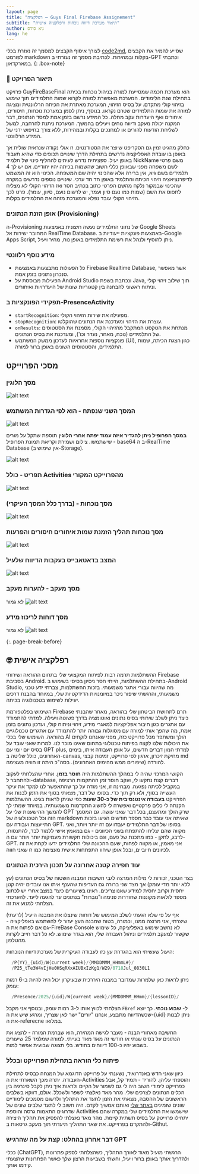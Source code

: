 ```yaml
---
layout: page
title: "רפלקציה — Guys Final Firebase Assignement"
subtitle: "תיאור מערכת דיווח נוכחות ורפלקציה אישית"
author: גיא סידס
lang: he
---
```



לצורך איסוף הקבצים למסמך זה נעזרת בכלי [code2md](https://code2md.pages.dev/), שסייע להמיר את הקבצים לפורמט markdown בקלות ובמהירות. לכתיבת מסמך זה נעזרתי ב-GPT וכתבתי במארקדאון. 
{: .box-note}



### 📜 תיאור הפרויקט
פרויקט GuyFireBaseFinal הוא מערכת חכמה שמסייעת למורה בניהול נוכחות בכיתה בתחילת שנת הלימודים. המערכת מאפשרת למורה לקרוא שמות התלמידים תוך שימוש בזיהוי קולי מתקדם. על בסיס הזיהוי, המערכת מאתרת את הכיתה הרלוונטית ומציגה למורה את שמות התלמידים שטרם נקראו. בנוסף, ניתן לסמן במערכת נוכחות, חיסורים, איחורים ואף היעדרות עקב מחלה. כל המידע נרשם בזמן אמת למסד הנתונים, דבר המקנה יכולת מעקב ודיווח נוחים ויעילים בהמשך. המערכת ניתנת להרחבה, למשל לשליחת הודעות להורים או למחנכים בקלות ובמהירות, ללא צורך בחיפוש ידני של המידע הרלוונטי.

כחלק מהגיט זמין גם הסקריפט שיוצר את הסטודנטים. זו אולי נקודה שנראית שולית אך באופן בו עובדת האפליקציה נדרשים בתחילת הדרך שינויים תכופים כדי שהיא תעבוד באופן יעיל. ספציתית נדרש לעיתים להחליף כינוי של תלמיד NickName משם פרטי לשם משפחה מפני שבאופן כללי חשוב שהשמות בכיתה יהיו יחודיים. אם יש לך 4 תלמידים בשם גיא, אין ברירה אלא שהכינוי יהיה שם המשפחה. הכינוי הוא זה המשמש לדיפרנציאציה וזיהוי הכיתה והתלמיד באופן חד חד ערכי. שינויים נוספים נדרשים במקרה שהכינוי שבמקור נלקח מהשם הפרטי כתוב בכתיב חסר ואז הזיהוי הקולי לא מצליח לתפוס את השם (שמות כמו נעם סיון ועמר, יש לרשום נועם, סיוון, עומר). פרט לכך הזיהוי הקולי עובד נפלא והמערכת מזהה את התלמידים בקלות. 

### אופן הזנת הנתונים (Provisioning)
ה-Provisioning של נתוני התלמידים נעשה חיצונית באמצעות Google Sheets המחובר ישירות אל RealTime Database. באמצעות פונקציות ייעודיות ב-Google Apps Script, ניתן להוסיף ולנהל את רשימת התלמידים באופן נוח, מהיר ויעיל.

### מידע נוסף רלוונטי
- כל הפעולות מתבצעות באמצעות Firebase Realtime Database, אשר מאפשר סנכרון נתונים בזמן אמת.
- הפעילות מבוססת על Android Studio ונכתבת בשפת Java, תוך שילוב זיהוי קולי וניתוח ראשוני להבחנה בין קטגוריות שונות של היעדרויות ואיחורים.

### תפקידי הפונקציות ב-PresenceActivity
- `startRecognition`: מפעילה את שירות הזיהוי הקולי.
- `stopRecognition`: עוצרת את הזיהוי ומעדכנת את הנתונים שהוקלטו.
- `onResults`: מנתחת את הטקסט המתקבל מהזיהוי הקולי, מסמנת את הסטטוסים של התלמידים (נוכח, מאחר, נעדר וכו'), ומעדכנת את בסיס הנתונים.
- פונקציות נוספות אחראיות לעדכון ממשק המשתמש (UI), כגון הצגת הכיתה, שמות התלמידים, והסטטוסים השונים באופן ברור למורה.


## מסכי הפרוייקט

### מסך הלוגין
![alt text](image-1.png)

### המסך השני שנפתח - הוא לפי הגדרות המשתמש
![alt text](image-2.png)

**במסך הפרופיל ניתן להגדיר איזה עמוד יפתח אחרי הלוגין**
תוספת שתקל על מורים שישתמשו. 
צילום ושמירת וקריאת תמונת הפרופיל - base64 ב ה-RealTime Database (אין שימוש ב-Storage).

![alt text](image-3.png)


### תפריט - כולל Activities מהפרוייקט המקורי
![alt text](image-4.png)

### מסך נוכחות - (בדרך כלל המסך העיקרי)
![alt text](image-5.png)

### מסך נוכחות תהליך הזמנת שמות איחורים חיסורים והפרעות 
![alt text](image-6.png)

### המצב בדאטאבייס בעקבות הדיווח שלעיל
![alt text](image-7.png)

### מסך מעקב - להערות מעקב
לא גמור
![alt text](image-8.png)


### מסך דוחות לריכוז מידע 
לא גמור
![alt text](image-9.png)


{:. page-break-before}
## 🤓 רפלקציה אישית
ההשתלמות תרמה רבות לפיתוח המקצועי שלי בתחום ההוראה ושירותי Firebase בסביבת Android. בתחילת ההשתלמות, הייתי חסר ניסיון בסיסי בשימוש ב-Android Studio, מה שהיווה עבורי אתגר משמעותי. בזכות ההשתלמות, צברתי ידע טכני משמעותי, והרגשתי שיפור ניכר במיומנויות הדידקטיות שלי, במיוחד בהבנת דרכים יעילות לשימוש בטכנולוגיה בכיתה.

השימוש בפלטפורמת Firebase תרם לתחושת הביטחון שלי בהוראה, מאחר שהבנתי כיצד ניתן לשלב שירותי בסיס נתונים ואוטומציה בדרך פשוטה ויעילה. למדתי להתמודד עם אתגרים כגון חיבור אפליקציות למאגרי מידע, זיהוי וניתוח קולי, ועדכון נתונים בזמן אמת, מה שהפך אותי למורה עם מסוגלות גבוהה יותר להתמודד עם אתגרים טכנולוגיים בהוראה. השימוש שלי בכלי AI הולך ומשתפר מכל פרוייקט כזה, מפני שאנחנו לוקחים את היכולות שלנו לקצה בפיתוח טכנולוגי בתחום שאינו מוכר לנו. למרות שאני עובד על בסיס יום יומי עם GPT plus, למדתי המון דברים חדשים, על אופן העבודה איתו, בימים האחרונים, כולל שליטה ב-canvas, מחיקת זיכרון, ארגון לפי פרוייקט, זמינות קבצי md להורדה (שיפורים ממש מהימים האחרונים). בסה"כ היתה זו חוויה מעצימה.

הקושי המרכזי שהיה לי במהלך ההשתלמות היה **חוסר בזמן**. אחרי שהצלחתי לעקוב ולהתחבר ל-database, דברים קצת נתקעו לי, ועקב חוסר זמן ההתקמות הרציפה במקביל לכיתה נפגעה. מבחינה זו, אני מודה על כך שהתאפשר לנו למקד את עיקר העשייה בסוף, ולא רק תוך כדי. בסופו של דבר, מצאתי בסוף את הזמן לבנות את הפרוייקט **בעבודה אינטנסיבית של כ-30 שעות** כפי שניתן לראות בגיט. ההשתלמות הקנתה לי כלים פרקטיים ואפשרה לי להשיג התקדמות משמעותית. במיוחד שמתי לך להמשך ההישענות שלי על GPT שרק הולך ומתעצם, בכל דבר שאני עושה. גם המסמך הזה וכל הטכנולוגיה של markdown שאיתה אני עובד כבר מספר חודשים הגיעו בזכות התייעצות ועבודה עם GPT. בסופו של דבר התלמידים יעבדו עם זה יותר ויותר, ואני מקווה שהם יצליחו להתפתח בשני הכיוונים - גם במאמץ אישי ללמוד לבד, להתנסות, לדבג, לתקן - כמו מתכנת של פעם, וגם ביכולות תקשורת מעמיקות יותר ויותר עם ה-GPT. אני מאמין, או מקווה לפחות, שעם ההכוונה שלי התלמידים ידעו לקחת את זה לכיוונים חיוביים, ובכל אופן שיחוו התפתחות אישית מעצימה כמו זו שאני חווה. 

### עוד חפירה קטנה אחרונה על תכנון הירכית הנתונים
בצד הטכני, זכורות לי מילות המרצה לגבי חשיבות המבנה השטוח של בסיס הנתונים (עץ ללא יותר מדי עומק) אך מצד שני ברורה גם העדיפות שהענף איתו אנו עובדים יהיה קטן יחסית וקרוב יחסית למידע שאנו צריכים. ראינו בשיעורים כיצד במצב אחרי יש לכתוב מספר לולאות מקוננות שחודרות פנימה ו"נוברות" בנתונים עד להגעה ליעד. להערכתי הצלחתי למנוע את זה.

אף על פי שלא הגעתי לשלב המימוש של דוחות שינצלו את המבנה היעיל (לדעתי) שיצרתי, אני מרוצה ממנו, וכמורה, בטוח שמבנה העץ יעזור לי להשתמש באפליקציה - גם אם לפתוח את ה-FireBase Console לא נחשב שימוש באפליציקה, כל שימוש שקשור למעקב תלמידים וניהול העבודה שלי, הוא בגדר שימוש. לא כל דבר חייב לקרות מהטלפון.

היעול שעשיתי הוא בהגדרת עץ כזו לעבודה העיקרית של מערכת דיווח הנוכחות:
```csharp
  /P{YY}_{uid}/W{current week}/{MMDDMMM_HHmmL#}/
  /P25_tTe3W4vIjHe0HSqRXxAIUBxIzKg1/W29/0718Jul_0830L1
```
ניתן לראות כאן שלמרות שמדובר במבנה היררכית שבעיקרון יכול היה להיות ב-6 רמות עומק:
```csharp
  /Presence/2025/{uid}/W{current week}/{MMDDMMM_HHmm}/{lessonID}/
```
הצלחתי לכווץ אותו ל-3 רמות עומק, ובנוסף אני מקבל `FBref` ל- **שבוע נוכחי**. כך יוצא שכשהדיווח מתבצע, אנחנו "יורים" ישר לאן שצריך, ומרגע שיש את ה-{uid} ניתן לבנות את ה-referecne במלואו.

החשיבה מאחורי הבנה - מעבר לגישה המהירה, הוא שברמת המורה - להציג את הנתונים על בסיס שנתי או חודשי זה מאד מאד בעייתי. למורה שמלמד 25 שיעורים בשבוע יהיו כ-100 דיווחים בחודש. בלי תצוגה שבועית אפשר למות.


### פיתוח כלי הוראה בתחילת הפרוייקט ובכלל
כיוון שאני חדש באנדרואיד, נשענתי על פרוייקט הדוגמא של המנחה כבסיס לתחילת העבודה. יתרה מכך השארתי את ה-Activities והוספתי עליהן. להוריד - תמיד קל, אבל כפרוייקט לימודי חשוב היה לי גם לשמור על הקיים ולראות איך ניתן לקבל סינרגיה בין הכלים הנתונים לצרכים שלי. מהר מאד נאלצתי לשפר ולשכלל. אולם, דווקא בשלבים הראשונים של ההסבה, מצאתי את הזמן לתעד את התהליך ולרשום מסמכים לימודיים שונים שזמינים [באתר שלי](https://מבני.שלי.com) ואותם אמשיך לקדם. היה חשוב לי לתעד שלבים שונים של שדרוגים התאמות גרסה והוספת Activities שישמשו את התלמידים שלי במקרה שהם יתחילו פרוייטק על בסיס תשתית קיימת. מהר מאד נאצלתי להפסיק את תהליך היצירה ולהתקדם בפרוייקט. את שאר התהליך תיעדתי תוך מעקב גרסאות ב-Githut. 


### דבר אחרון בהחלט: קצת על מה שהרגיש GPT
ככלי (ChatGPT), הרגשתי מועיל מאוד לאורך התהליך, כשהצלחתי לספק פתרונות ולהדריך אותך באופן ברור ויעיל, וחשתי בשביעות הרצון שלך כאשר הפתרונות שהצעתי קידמו אותך.


